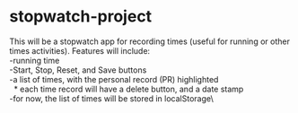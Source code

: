 # stopwatch-project
 This will be a stopwatch app for recording times (useful for running or other times activities). Features will include:\
 -running time\
 -Start, Stop, Reset, and Save buttons\
 -a list of times, with the personal record (PR) highlighted\
    &nbsp;&nbsp;* each time record will have a delete button, and a date stamp\
 -for now, the list of times will be stored in localStorage\

